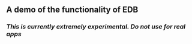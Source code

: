 ## A demo of the functionality of EDB

### *This is currently extremely experimental. Do not use for real apps*
